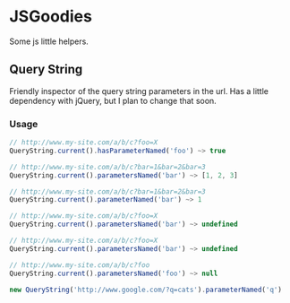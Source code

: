 JSGoodies
=========

Some js little helpers.

## Query String

Friendly inspector of the query string parameters in the url. Has a little dependency with jQuery, but I plan to change that soon.

### Usage

``` javascript
// http://www.my-site.com/a/b/c?foo=X
QueryString.current().hasParameterNamed('foo') ~> true

// http://www.my-site.com/a/b/c?bar=1&bar=2&bar=3
QueryString.current().parametersNamed('bar') ~> [1, 2, 3]

// http://www.my-site.com/a/b/c?bar=1&bar=2&bar=3
QueryString.current().parameterNamed('bar') ~> 1

// http://www.my-site.com/a/b/c?foo=X
QueryString.current().parametersNamed('bar') ~> undefined

// http://www.my-site.com/a/b/c?foo=X
QueryString.current().parametersNamed('bar') ~> undefined

// http://www.my-site.com/a/b/c?foo
QueryString.current().parametersNamed('foo') ~> null

new QueryString('http://www.google.com/?q=cats').parameterNamed('q')
```